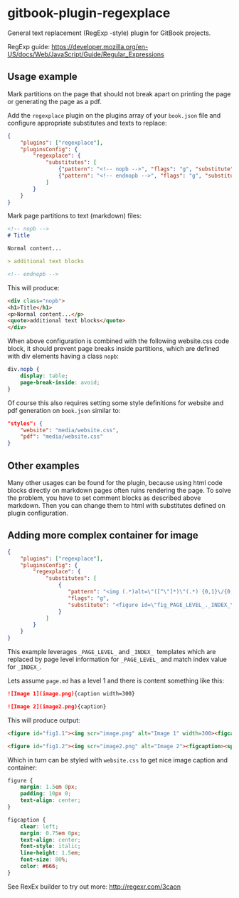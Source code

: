 gitbook-plugin-regexplace
==========
General text replacement (RegExp -style) plugin for GitBook projects.

RegExp guide: https://developer.mozilla.org/en-US/docs/Web/JavaScript/Guide/Regular_Expressions

Usage example
-----

Mark partitions on the page that should not break apart on printing the page or generating the page as a pdf.

Add the ```regexplace``` plugin on the plugins array of your ```book.json``` file and configure appropriate substitutes and texts to replace:

```json
{
	"plugins": ["regexplace"],
	"pluginsConfig": {
		"regexplace": {
			"substitutes": [
				{"pattern": "<!-- nopb -->", "flags": "g", "substitute": "<div class=\"nopb\">"},
				{"pattern": "<!-- endnopb -->", "flags": "g", "substitute": "</div>"}
			]
		}
	}
}
```

Mark page partitions to text (markdown) files:

```markdown
<!-- nopb -->
# Title

Normal content...

> additional text blocks

<!-- endnopb -->
```

This will produce:

```html
<div class="nopb">
<h1>Title</h1>
<p>Normal content...</p>
<quote>additional text blocks</quote>
</div>
```

When above configuration is combined with the following website.css code block, it should prevent page breaks inside partitions, which are defined with div elements having a class ```nopb```:

```css
div.nopb {
	display: table;
    page-break-inside: avoid;	
}
```

Of course this also requires setting some style definitions for website and pdf generation on ```book.json``` similar to:

```json
"styles": {
    "website": "media/website.css",
    "pdf": "media/website.css"
}
```

Other examples
-----

Many other usages can be found for the plugin, because using html code blocks directly on markdown pages often ruins rendering the page. To solve the problem, you have to set comment blocks as described above markdown. Then you can change them to html with substitutes defined on plugin configuration.

Adding more complex container for image
-----

```json
{
	"plugins": ["regexplace"],
	"pluginsConfig": {
		"regexplace": {
			"substitutes": [
				{
                   "pattern": "<img (.*)alt=\"([^\"]*)\"(.*) {0,1}\/{0,1}> {0,}{caption([^\\}]*)}", 
                   "flags": "g", 
                   "substitute": "<figure id=\"fig_PAGE_LEVEL_._INDEX_\"><img $1alt=\"$2\" $4$3><figcaption><span>Picture _PAGE_LEVEL_._INDEX_</span>: $2</figcaption></figure>"
                }
			]
		}
	}
}
```

This example leverages ```_PAGE_LEVEL_``` and ```_INDEX_ ```templates which are replaced by page level information for ```_PAGE_LEVEL_``` and match index value for ```_INDEX_```.

Lets assume ```page.md``` has a level 1 and there is content something like this:

```markdown
![Image 1](image.png){caption width=300}

![Image 2](image2.png){caption}
```

This will produce output:

```html
<figure id="fig1.1"><img scr="image.png" alt="Image 1" width=300><figcaption><span>Picture 1.1</span>: Image 1</figcaption></figure>

<figure id="fig1.2"><img scr="image2.png" alt="Image 2"><figcaption><span>Picture 1.2</span>: Image 2</figcaption></figure>
```

Which in turn can be styled with ```website.css``` to get nice image caption and container:

```css
figure {
    margin: 1.5em 0px;
    padding: 10px 0;
    text-align: center;
}

figcaption {
    clear: left;
    margin: 0.75em 0px;
    text-align: center;
    font-style: italic;
    line-height: 1.5em;
    font-size: 80%;
    color: #666;
}
```

See RexEx builder to try out more: http://regexr.com/3caon